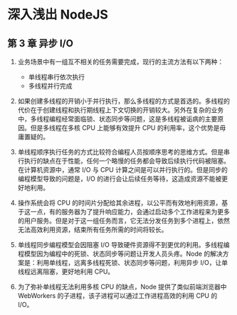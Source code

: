 # 深入浅出 NodeJS

## 第 3 章 异步 I/O

1. 业务场景中有一组互不相关的任务需要完成，现行的主流方法有以下两种：

   - 单线程串行依次执行
   - 多线程并行完成

2. 如果创建多线程的开销小于并行执行，那么多线程的方式是首选的。多线程的代价在于创建线程和执行期线程上下文切换的开销较大。另外在复杂的业务中，多线程编程经常面临锁、状态同步等问题，这是多线程被诟病的主要原因。但是多线程在多核 CPU 上能够有效提升 CPU 的利用率，这个优势是毋庸置疑的。

3. 单线程顺序执行任务的方式比较符合编程人员按顺序思考的思维方式。但是串行执行的缺点在于性能，任何一个略慢的任务都会导致后续执行代码被阻塞。在计算机资源中，通常 I/O 与 CPU 计算之间是可以并行执行的。但是同步的编程模型导致的问题是，I/O 的进行会让后续任务等待，这造成资源不能被更好地利用。

4. 操作系统会将 CPU 的时间片分配给其余进程，以公平而有效地利用资源，基于这一点，有的服务器为了提升响应能力，会通过启动多个工作进程来为更多的用户服务。但是对于这一组任务而言，它无法分发任务到多个进程上，依然无法高效利用资源，结束所有任务所需的时间将较长。

5. 单线程同步编程模型会因阻塞 I/O 导致硬件资源得不到更优的利用。多线程编程模型因为编程中的死锁、状态同步等问题让开发人员头疼。Node 的解决方案是：利用单线程，远离多线程死锁、状态同步等问题，利用异步 I/O，让单线程远离阻塞，更好地利用 CPU。

6. 为了弥补单线程无法利用多核 CPU 的缺点，Node 提供了类似前端浏览器中 WebWorkers 的子进程，该子进程可以通过工作进程高效的利用 CPU 的 I/O。

